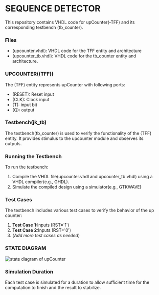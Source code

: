# **SEQUENCE DETECTOR**
This repository contains VHDL code for upCounter(-TFF) and its corresponding testbench (tb_counter).

### Files
 - (upcounter.vhdl): VHDL code for the TFF entity and architecture
 - (upcounter_tb.vhdl): VHDL code for the tb_counter entity and architecture.

### UPCOUNTER((TFF))
The (TFF) entity represents upCounter with following ports: 
 - (RESET): Reset input
 - (CLK): Clock input
 - (T):  input bit
 - (Q): output

### Testbench(jk_tb)
The testbench(tb_counter) is used to verify the functionality of the (TFF) entity. It provides stimulus to the upcounter module and observes its outputs.

### Running the Testbench
To run the testbench: 

 1. Compile the VHDL file(upcounter.vhdl and upcounter_tb.vhdl) using a VHDL compiler(e.g., GHDL).
 2. Simulate the compiled design using a simulator(e.g., GTKWAVE)

### Test Cases
The testbench includes various test cases to verify the behavior of the up counter: 
 1. **Test Case 1**:Inputs (RST='1')
 2. **Test Case 2**:Inputs (RST='0')
 3. (*Add more test cases as needed*)

### STATE DIAGRAM
 ![state diagram of upCounter](/Up%20Counter/statediagram.png)
 
### Simulation Duration
 Each test case is simulated for a duration to allow  sufficient time for the computation to finish and the result to stabilize.
